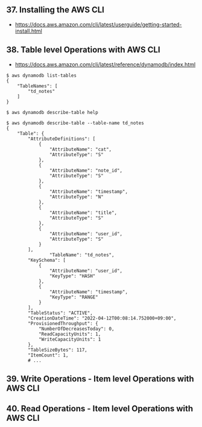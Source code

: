 ## 37. Installing the AWS CLI
- https://docs.aws.amazon.com/cli/latest/userguide/getting-started-install.html

## 38. Table level Operations with AWS CLI
- https://docs.aws.amazon.com/cli/latest/reference/dynamodb/index.html

```shell
$ aws dynamodb list-tables
{
    "TableNames": [
        "td_notes"
    ]
}
```

```shell
$ aws dynamodb describe-table help
```


```shell
$ aws dynamodb describe-table --table-name td_notes
{
    "Table": {
        "AttributeDefinitions": [
            {
                "AttributeName": "cat",
                "AttributeType": "S"
            },
            {
                "AttributeName": "note_id",
                "AttributeType": "S"
            },
            {
                "AttributeName": "timestamp",
                "AttributeType": "N"
            },
            {
                "AttributeName": "title",
                "AttributeType": "S"
            },
            {
                "AttributeName": "user_id",
                "AttributeType": "S"
            }
        ],
                "TableName": "td_notes",
        "KeySchema": [
            {
                "AttributeName": "user_id",
                "KeyType": "HASH"
            },
            {
                "AttributeName": "timestamp",
                "KeyType": "RANGE"
            }
        ],
        "TableStatus": "ACTIVE",
        "CreationDateTime": "2022-04-12T00:08:14.752000+09:00",
        "ProvisionedThroughput": {
            "NumberOfDecreasesToday": 0,
            "ReadCapacityUnits": 1,
            "WriteCapacityUnits": 1
        },
        "TableSizeBytes": 117,
        "ItemCount": 1,
        # ...
```

## 39. Write Operations - Item level Operations with AWS CLI

## 40. Read Operations - Item level Operations with AWS CLI


